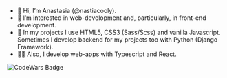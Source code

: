 - 👋 Hi, I’m Anastasia (@nastiacooly).
- 👀 I’m interested in web-development and, particularly, in front-end development.
- 🌱 In my projects I use HTML5, CSS3 (Sass/Scss) and vanilla Javascript. Sometimes I develop backend for my projects too with Python (Django Framework).
- 👩🏻 Also, I develop web-apps with Typescript and React.

![CodeWars Badge](https://www.codewars.com/users/nastiacooly/badges/small?raw=true)
